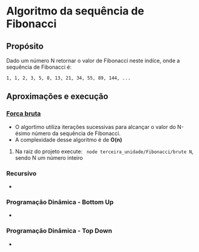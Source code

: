 # Algoritmo da sequência de Fibonacci

## Propósito
Dado um número N retornar o valor de Fibonacci neste indíce, onde a sequência de Fibonacci é:

``` 1, 1, 2, 3, 5, 8, 13, 21, 34, 55, 89, 144, ... ```

## Aproximações e execução

### **[Força bruta](./brute/fibonacci.js)**
- O algortimo utiliza iterações sucessivas para alcançar o valor do N-ésimo número da sequência de Fibonacci.
- A complexidade desse algoritmo é de **O(n)**

1. Na raiz do projeto execute:
``` node terceira_unidade/Fibonacci/brute N```, sendo N um número inteiro

### **Recursivo**
- 

### **Programação Dinâmica - Bottom Up**
- 

### **Programação Dinâmica - Top Down**
- 